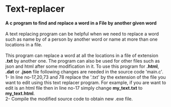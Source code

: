 # Text-replacer
**A c program to find and replace a word in a File by another given word** <br/>
<br/>
A text replacing program can be helpful when we need to replace a word such as name by of a person by another word or name at more than one locations in a file.
<br/><br/>
This program can replace a word at all the locations in a file of extension **.txt** by another one. The program can also be used for other files such as json and html after some modification in it. To use this program for **.html**, **.dat** or **.json** file following changes are needed in the source code 'main.c'.<br/>
1- In line no-17,20,73 and 78 replace the '.txt' by the extension of the file you want to edit using this text replacer program. For example, if you are want to edit is an html file then in line no-17 simply change  **my_text.txt** to **my_text.html**. <br/>
2- Compile the modified source code to obtain new .exe file.
